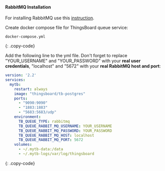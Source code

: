 #### RabbitMQ Installation

For installing RabbitMQ use this [instruction](https://www.rabbitmq.com/install-debian.html).

Create docker compose file for ThingsBoard queue service:

```text
docker-compose.yml
```
{: .copy-code}

Add the following line to the yml file. Don't forget to replace "YOUR_USERNAME" and "YOUR_PASSWORD" with your **real user credentials**, "localhost" and "5672" with your **real RabbitMQ host and port**:

```yml
version: '2.2'
services:
  mytb:
    restart: always
    image: "thingsboard/tb-postgres"
    ports:
      - "9090:9090"
      - "1883:1883"
      - "5683:5683/udp"
    environment:
      TB_QUEUE_TYPE: rabbitmq
      TB_QUEUE_RABBIT_MQ_USERNAME: YOUR_USERNAME
      TB_QUEUE_RABBIT_MQ_PASSWORD: YOUR_PASSWORD
      TB_QUEUE_RABBIT_MQ_HOST: localhost
      TB_QUEUE_RABBIT_MQ_PORT: 5672
    volumes:
      - ~/.mytb-data:/data
      - ~/.mytb-logs/var/log/thingsboard
```
{: .copy-code}
